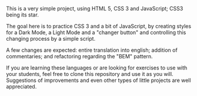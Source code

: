 This is a very simple project, using HTML 5, CSS 3 and JavaScript; CSS3 being its star.

The goal here is to practice CSS 3 and a bit of JavaScript, by creating styles for a Dark Mode, a Light Mode and a "changer button" and controlling this changing process by a simple script.

A few changes are expected: entire translation into english; addition of commentaries; and refactoring regarding the "BEM" pattern.

If you are learning these languages or are looking for exercises to use with your students, feel free to clone this repository and use it as you will. Suggestions of improvements and even other types of little projects are well appreciated.
